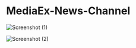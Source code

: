 # MediaEx-News-Channel



![Screenshot (1)](https://github.com/mohansharma077/MediaEx-News-Channel/assets/104629829/a8f0e131-d180-485e-9ed7-76e1791a7fe2)




![Screenshot (2)](https://github.com/mohansharma077/MediaEx-News-Channel/assets/104629829/5060b1ea-3097-4e92-bd89-c5e49dd8155d)


